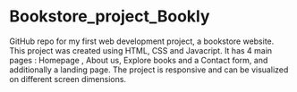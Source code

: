 # Bookstore_project_Bookly
GitHub repo for my first web development project, a bookstore website. 
This project was created using HTML, CSS and Javacript. It has 4 main pages : Homepage , About us, Explore books and a Contact form, and additionally a landing page. 
The project is responsive and can be visualized on different screen dimensions. 

